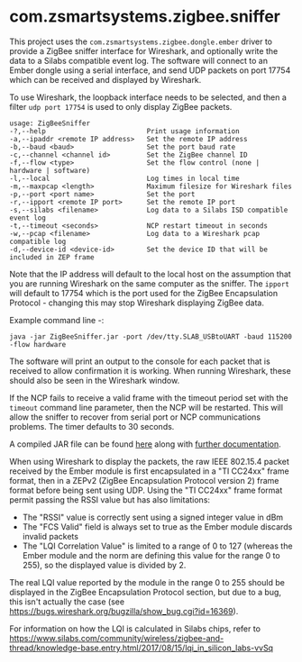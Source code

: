 # com.zsmartsystems.zigbee.sniffer

This project uses the ```com.zsmartsystems.zigbee.dongle.ember``` driver to provide a ZigBee sniffer interface for Wireshark, and optionally write the data to a Silabs compatible event log. The software will connect to an Ember dongle using a serial interface, and send UDP packets on port 17754 which can be received and displayed by Wireshark.

To use Wireshark, the loopback interface needs to be selected, and then a filter ```udp port 17754``` is used to only display ZigBee packets.

```
usage: ZigBeeSniffer
-?,--help                         Print usage information
-a,--ipaddr <remote IP address>   Set the remote IP address
-b,--baud <baud>                  Set the port baud rate
-c,--channel <channel id>         Set the ZigBee channel ID
-f,--flow <type>                  Set the flow control (none | hardware | software)
-l,--local                        Log times in local time
-m,--maxpcap <length>             Maximum filesize for Wireshark files
-p,--port <port name>             Set the port
-r,--ipport <remote IP port>      Set the remote IP port
-s,--silabs <filename>            Log data to a Silabs ISD compatible event log
-t,--timeout <seconds>            NCP restart timeout in seconds
-w,--pcap <filename>              Log data to a Wireshark pcap compatible log
-d,--device-id <device-id>        Set the device ID that will be included in ZEP frame
```

Note that the IP address will default to the local host on the assumption that you are running Wireshark on the same computer as the sniffer. The ```ipport``` will default to 17754 which is the port used for the ZigBee Encapsulation Protocol - changing this may stop Wireshark displaying ZigBee data.

Example command line -:

```
java -jar ZigBeeSniffer.jar -port /dev/tty.SLAB_USBtoUART -baud 115200 -flow hardware
```

The software will print an output to the console for each packet that is received to allow confirmation it is working. When running Wireshark, these should also be seen in the Wireshark window.

If the NCP fails to receive a valid frame with the timeout period set with the ```timeout``` command line parameter, then the NCP will be restarted. This will allow the sniffer to recover from serial port or NCP communications problems. The timer defaults to 30 seconds.

A compiled JAR file can be found [here](https://www.cd-jackson.com/downloads/ZigBeeSniffer.jar) along with [further documentation](https://www.cd-jackson.com/downloads/ZigBeeWiresharkSniffer.pdf).

When using Wireshark to display the packets, the raw IEEE 802.15.4 packet received by the Ember module is first encapsulated in a "TI CC24xx" frame format, then in a ZEPv2 (ZigBee Encapsulation Protocol version 2) frame format before being sent using UDP.
Using the "TI CC24xx" frame format permit passing the RSSI value but has also limitations:
* The "RSSI" value is correctly sent using a signed integer value in dBm
* The "FCS Valid" field is always set to true as the Ember module discards invalid packets
* The "LQI Correlation Value" is limited to a range of 0 to 127 (whereas the Ember module and the norm are defining this value for the range 0 to 255), so the displayed value is divided by 2.

The real LQI value reported by the module in the range 0 to 255 should be displayed in the ZigBee Encapsulation Protocol section, but due to a bug, this isn't actually the case (see https://bugs.wireshark.org/bugzilla/show_bug.cgi?id=16369).

For information on how the LQI is calculated in Silabs chips, refer to https://www.silabs.com/community/wireless/zigbee-and-thread/knowledge-base.entry.html/2017/08/15/lqi_in_silicon_labs-vvSq
